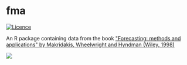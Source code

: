 # fma

[![Licence](https://img.shields.io/badge/licence-GPL--2-blue.svg)](https://www.gnu.org/licenses/gpl-2.0.en.html)


An R package containing data from the book ["Forecasting: methods and applications" by Makridakis, Wheelwright and Hyndman (Wiley, 1998)](http://robjhyndman.com/forecasting/)


[![](https://robjhyndman.com/img/fma.jpg)](http://robjhyndman.com/forecasting/)

